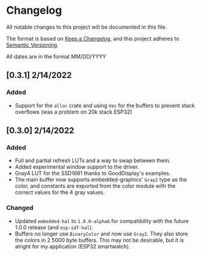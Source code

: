 # Changelog
All notable changes to this project will be documented in this file.

The format is based on [Keep a Changelog](https://keepachangelog.com/en/1.0.0/),
and this project adheres to [Semantic Versioning](https://semver.org/spec/v2.0.0.html).

All dates are in the format MM/DD/YYYY

## [0.3.1] 2/14/2022
### Added
- Support for the `alloc` crate and using `Vec` for the buffers to prevent stack overflows (was a problem on 20k stack ESP32)

## [0.3.0] 2/14/2022
### Added
- Full and partial refresh LUTs and a way to swap between them.
- Added experimental window support to the driver.
- Gray4 LUT for the SSD1681 thanks to GoodDisplay's examples.
- The main buffer now supports embedded-graphics' `Gray2` type as the color, and constants are exported from the color module with the correct values for the 4 gray values.

### Changed
- Updated `embedded-hal` to `1.0.0-alpha6` for compatibility with the future 1.0.0 release (and `esp-idf-hal`).
- Buffers no longer use `BinaryColor` and now use `Gray2`. They also store the colors in 2 5000 byte buffers. This may not be desirable, but it is alright for my application (ESP32 smartwatch).
